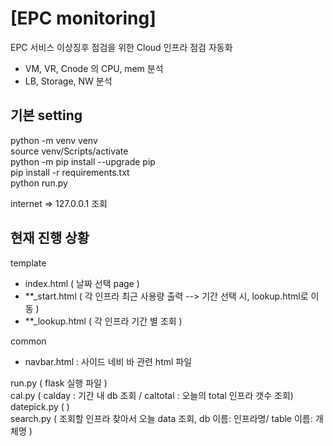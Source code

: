 # [EPC monitoring]
EPC 서비스 이상징후 점검을 위한 Cloud 인프라 점검 자동화  

- VM, VR, Cnode 의 CPU, mem 분석   
- LB, Storage, NW 분석  

## 기본 setting 


python -m venv venv  
source venv/Scripts/activate  
python -m pip install --upgrade pip  
pip install -r requirements.txt  
python run.py  

internet => 127.0.0.1 조회 

## 현재 진행 상황 

template  
- index.html ( 날짜 선택 page )  
- **_start.html ( 각 인프라 최근 사용량 출력 --> 기간 선택 시, lookup.html로 이동 )  
- **_lookup.html ( 각 인프라 기간 별 조회 )  

common  
- navbar.html  : 사이드 네비 바 관련 html 파일    

run.py  ( flask 실행 파일 )   
cal.py ( calday : 기간 내 db 조회 / caltotal : 오늘의 total 인프라 갯수 조회)   
datepick.py (  )   
search.py  ( 조회할 인프라 찾아서 오늘 data 조회, db 이름: 인프라명/ table 이름: 개체명 )